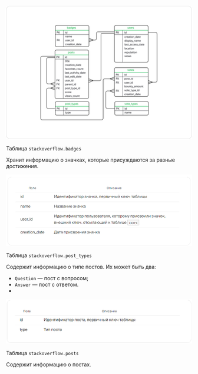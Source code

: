 ![](https://github.com/SuvorovaTV/yandex-praktikum-projects/blob/main/Проект:%20Продвинутый%20SQL/Image%20(2).png)

Таблица `stackoverflow.badges`

Хранит информацию о значках, которые присуждаются за разные достижения. 

![](https://github.com/SuvorovaTV/yandex-praktikum-projects/blob/main/Проект:%20Продвинутый%20SQL/badges.png)

Таблица `stackoverflow.post_types`

Содержит информацию о типе постов. Их может быть два:

* `Question` — пост с вопросом;
* `Answer` — пост с ответом.
* 
![](https://github.com/SuvorovaTV/yandex-praktikum-projects/blob/main/Проект:%20Продвинутый%20SQL/post_types.png)

Таблица `stackoverflow.posts`

Содержит информацию о постах.

